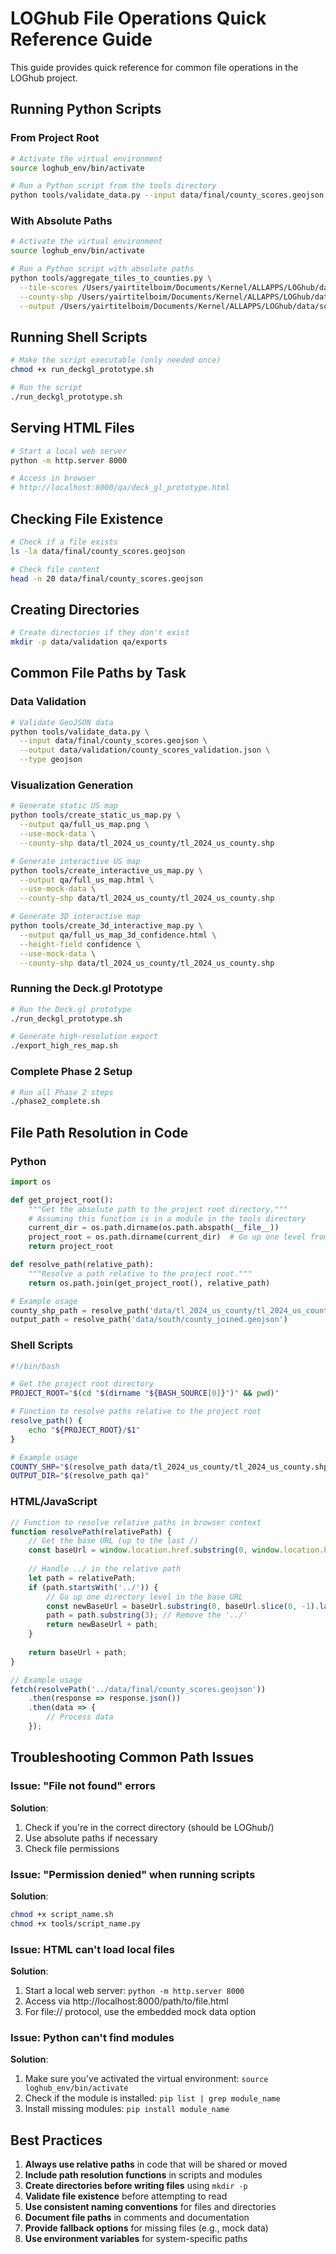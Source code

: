 # LOGhub File Operations Quick Reference Guide

This guide provides quick reference for common file operations in the LOGhub project.

## Running Python Scripts

### From Project Root

```bash
# Activate the virtual environment
source loghub_env/bin/activate

# Run a Python script from the tools directory
python tools/validate_data.py --input data/final/county_scores.geojson --output data/validation/county_scores_validation.json --type geojson
```

### With Absolute Paths

```bash
# Activate the virtual environment
source loghub_env/bin/activate

# Run a Python script with absolute paths
python tools/aggregate_tiles_to_counties.py \
  --tile-scores /Users/yairtitelboim/Documents/Kernel/ALLAPPS/LOGhub/data/south/tile_scores.csv \
  --county-shp /Users/yairtitelboim/Documents/Kernel/ALLAPPS/LOGhub/data/tl_2024_us_county/tl_2024_us_county.shp \
  --output /Users/yairtitelboim/Documents/Kernel/ALLAPPS/LOGhub/data/south/county_joined.geojson
```

## Running Shell Scripts

```bash
# Make the script executable (only needed once)
chmod +x run_deckgl_prototype.sh

# Run the script
./run_deckgl_prototype.sh
```

## Serving HTML Files

```bash
# Start a local web server
python -m http.server 8000

# Access in browser
# http://localhost:8000/qa/deck_gl_prototype.html
```

## Checking File Existence

```bash
# Check if a file exists
ls -la data/final/county_scores.geojson

# Check file content
head -n 20 data/final/county_scores.geojson
```

## Creating Directories

```bash
# Create directories if they don't exist
mkdir -p data/validation qa/exports
```

## Common File Paths by Task

### Data Validation

```bash
# Validate GeoJSON data
python tools/validate_data.py \
  --input data/final/county_scores.geojson \
  --output data/validation/county_scores_validation.json \
  --type geojson
```

### Visualization Generation

```bash
# Generate static US map
python tools/create_static_us_map.py \
  --output qa/full_us_map.png \
  --use-mock-data \
  --county-shp data/tl_2024_us_county/tl_2024_us_county.shp

# Generate interactive US map
python tools/create_interactive_us_map.py \
  --output qa/full_us_map.html \
  --use-mock-data \
  --county-shp data/tl_2024_us_county/tl_2024_us_county.shp

# Generate 3D interactive map
python tools/create_3d_interactive_map.py \
  --output qa/full_us_map_3d_confidence.html \
  --height-field confidence \
  --use-mock-data \
  --county-shp data/tl_2024_us_county/tl_2024_us_county.shp
```

### Running the Deck.gl Prototype

```bash
# Run the Deck.gl prototype
./run_deckgl_prototype.sh

# Generate high-resolution export
./export_high_res_map.sh
```

### Complete Phase 2 Setup

```bash
# Run all Phase 2 steps
./phase2_complete.sh
```

## File Path Resolution in Code

### Python

```python
import os

def get_project_root():
    """Get the absolute path to the project root directory."""
    # Assuming this function is in a module in the tools directory
    current_dir = os.path.dirname(os.path.abspath(__file__))
    project_root = os.path.dirname(current_dir)  # Go up one level from tools/
    return project_root

def resolve_path(relative_path):
    """Resolve a path relative to the project root."""
    return os.path.join(get_project_root(), relative_path)

# Example usage
county_shp_path = resolve_path('data/tl_2024_us_county/tl_2024_us_county.shp')
output_path = resolve_path('data/south/county_joined.geojson')
```

### Shell Scripts

```bash
#!/bin/bash

# Get the project root directory
PROJECT_ROOT="$(cd "$(dirname "${BASH_SOURCE[0]}")" && pwd)"

# Function to resolve paths relative to the project root
resolve_path() {
    echo "${PROJECT_ROOT}/$1"
}

# Example usage
COUNTY_SHP="$(resolve_path data/tl_2024_us_county/tl_2024_us_county.shp)"
OUTPUT_DIR="$(resolve_path qa)"
```

### HTML/JavaScript

```javascript
// Function to resolve relative paths in browser context
function resolvePath(relativePath) {
    // Get the base URL (up to the last /)
    const baseUrl = window.location.href.substring(0, window.location.href.lastIndexOf('/') + 1);
    
    // Handle ../ in the relative path
    let path = relativePath;
    if (path.startsWith('../')) {
        // Go up one directory level in the base URL
        const newBaseUrl = baseUrl.substring(0, baseUrl.slice(0, -1).lastIndexOf('/') + 1);
        path = path.substring(3); // Remove the '../'
        return newBaseUrl + path;
    }
    
    return baseUrl + path;
}

// Example usage
fetch(resolvePath('../data/final/county_scores.geojson'))
    .then(response => response.json())
    .then(data => {
        // Process data
    });
```

## Troubleshooting Common Path Issues

### Issue: "File not found" errors

**Solution**: 
1. Check if you're in the correct directory (should be LOGhub/)
2. Use absolute paths if necessary
3. Check file permissions

### Issue: "Permission denied" when running scripts

**Solution**:
```bash
chmod +x script_name.sh
chmod +x tools/script_name.py
```

### Issue: HTML can't load local files

**Solution**:
1. Start a local web server: `python -m http.server 8000`
2. Access via http://localhost:8000/path/to/file.html
3. For file:// protocol, use the embedded mock data option

### Issue: Python can't find modules

**Solution**:
1. Make sure you've activated the virtual environment: `source loghub_env/bin/activate`
2. Check if the module is installed: `pip list | grep module_name`
3. Install missing modules: `pip install module_name`

## Best Practices

1. **Always use relative paths** in code that will be shared or moved
2. **Include path resolution functions** in scripts and modules
3. **Create directories before writing files** using `mkdir -p`
4. **Validate file existence** before attempting to read
5. **Use consistent naming conventions** for files and directories
6. **Document file paths** in comments and documentation
7. **Provide fallback options** for missing files (e.g., mock data)
8. **Use environment variables** for system-specific paths
